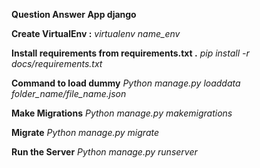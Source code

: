 **Question Answer App django**

**Create VirtualEnv :**  *virtualenv name_env*

**Install requirements from requirements.txt .** *pip install -r docs/requirements.txt*

**Command to load dummy** *Python manage.py loaddata folder_name/file_name.json*

**Make Migrations** *Python manage.py makemigrations*

**Migrate** *Python manage.py migrate*

**Run the Server** *Python manage.py runserver* 
